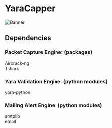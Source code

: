 # YaraCapper
![Banner](https://i.imgur.com/DwsXcoF.png)
## Dependencies
### Packet Capture Engine: (packages)
Aircrack-ng  
Tshark 
### Yara Validation Engine: (python modules)
yara-python  
### Mailing Alert Engine: (python modules)
smtplib  
email 
